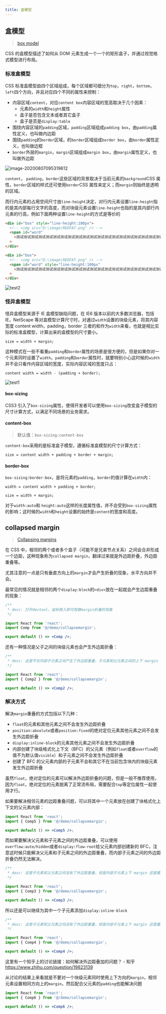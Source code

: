 ```yaml
---
title: 盒模型
---
```


## 盒模型

> [box model](https://www.w3.org/TR/CSS22/box.html)

CSS 的盒模型描述了如何从 DOM 元素生成一个一个的矩形盒子，并通过视觉格式模型进行布局。

### 标准盒模型

CSS 标准盒模型由四个区域组成，每个区域都可细分为`top`，`right`，`bottom`，`left`四个方向，并且对应四个不同的属性来控制：

- 内容区域`content`，对应`content box`内容区域的宽高取决于几个因素：
  - 元素的`width`和`height`属性
  - 盒子是否包含文本或者其它盒子
  - 盒子是否是`display:table`
- 围绕内容区域的`padding`区域，`padding`区域组成`padding box`，由`padding`属性定义，也叫做内边距
- 围绕`padding`的`border`区域，的`border`区域组成`border box`，由`border`属性定义，也叫做边框
- `border`外层的`margin`，`margin`区域组成`margin box`，由`margin`属性定义，也叫做外边距

![image-20200807095319612](../../images/image-20200807095319612.png)

`content`， `padding`，`border`这些区域的背景取决于当前元素的`background`CSS 属性，`border`区域的样式还可使用`border`CSS 属性来定义；而`margin`则始终是透明的区域。

而行内元素的占用空间尺寸由`line-height`决定，对行内元素设置`line-height`指的是其内部每行文字的高度，而对块级元素设置`line-height`也指的是其内部行内元素的行高，例如下面两种设置`line-height`的方式是等价的

```html
<div id="box" style="line-height:100px">
  <!-- <img src="D:\image\REDFAT.png" /> -->
  <span id="word"
    >测试测试测试测试测试测试测试测试测试测试测试测试测试测试测试测试测试测试测试测试测试测试测试测试</span
  >
</div>
```

```html
<div id="box">
  <!-- <img src="D:\image\REDFAT.png" /> -->
  <span id="word" style="line-height:100px"
    >测试测试测试测试测试测试测试测试测试测试测试测试测试测试测试测试测试测试测试测试测试测试测试测试</span
  >
</div>
```

![test2](../../images/test2.gif)

### 怪异盒模型

怪异盒模型来源于 IE 盒模型缺陷问题，在 IE6 版本以前的大多数浏览器，包括 IE，NetScape 等对盒模型计算尺寸时，对通过`width`设置的块级元素，将其内容宽度 content width，padding，border 三者的和作为`width`来看，也就是相比实际的标准盒模型，计算出来的盒模型的尺寸要小。

```shell
size = width + margin;
```

这种模式在一些不看重`padding`和`border`属性的场景是很方便的，但是如果你对一个元素同时设置了`width`，`padding`和`border`属性时，就要特别小心这时候的`width`并不会只看作内容区域的宽度，实际内容区域的宽度只占：

```shell
content width = width - (padding + border);
```

![test1](../../images/test1.gif)

#### box-sizing

CSS3 引入了`box-sizing`属性，使得开发者可以使用`box-sizing`改变盒子模型的尺寸计算方式，以满足不同场景的业务需求。

#### content-box

> 默认值：`box-sizing:content-box`

`content-box`采用的是标准盒子模型，遵循标准盒模型的尺寸计算方式：

```shell
size = content width + padding + border + margin;
```

#### border-box

`box-sizing:border-box`，是将元素的`padding`，`border`的值计算在`width`内：

```shell
width = content width + padding + border;

size = width + margin;
```

对于`width:auto`和 `height:auto`这样的长度属性值，并不会受到`box-sizing`属性的影响；这时候的`width`和`height`设置的始终是`content`的宽度和高度。

## collapsed margin

> [Collapsing margins](https://www.w3.org/TR/CSS22/box.html#collapsing-margins)

在 CSS 中，相邻的两个或者多个盒子（可能不是兄弟节点关系）之间会合并形成一个边距，这种现象称为`collapsed margin`，翻译过来就是外边距折叠，外边距重叠等。

尤其注意的一点是只有垂直方向上的`margin`才会产生折叠的现象，水平方向并不会。

最常见的情况就是相邻的两个`display:block`的`<div>`放在一起就会产生边距重叠的现象：

```jsx
/**
 * desc: 打开devtool，鼠标移入即可观察margin折叠的现象
 */

import React from 'react';
import Comp from '@/demo/collapsemargin';

export default () => <Comp />;
```

还有一种情况是父子之间的块级元素也会产生外边距折叠：

```jsx
/**
 * desc: 这里不仅内部子元素之间产生了外边距重叠，子元素和父元素之间的上下 margin 也重叠在了一起
 */

import React from 'react';
import { Comp2 } from '@/demo/collapsemargin';

export default () => <Comp2 />;
```

### 解决方式

解决`margin`重叠的方式包括以下几种：

- `float`的元素和其他元素之间不会发生外边距折叠
- `position:absolute`或者`position:fixed`的绝对定位元素其他元素之间不会发生外边距折叠
- `display:inline-block`的元素其他元素之间不会发生外边距折叠
- 内部创建了块级格式化上下文（BFC）的父元素（例如`float`或者`overflow`的值不为默认值`visible`）和子元素之间不会发生外边距折叠
- 创建了 BFC 的父元素内部的子元素不会和其它不在当前包含块内的块级元素发生外边距折叠

虽然`float`，绝对定位的元素可以解决外边距折叠的问题，但是一般不推荐使用，因为`float`，绝对定位的元素脱离了正常流布局，需要配合`top`等定位属性一起使用才行。

如果要解决相邻元素的边距重叠问题，可以将其中一个元素放在创建了块格式化上下文的父元素内部：

```jsx
import React from 'react';
import { Comp5 } from '@/demo/collapsemargin';

export default () => <Comp5 />;
```

而如果要解决父元素和子元素之间的外边距重叠，可以使用`overflow:auto/hidden`或者`display:flow-root`给父元素内部创建新的 BFC，注意这时候只能解决父元素和子元素之间的外边距重叠，而内部子元素之间的外边距折叠仍然无法解决。

```jsx
/**
 * desc: 这里子元素和父元素之间没有了外边距重叠，但是内部子元素上下 margin 还是重叠在一起
 */

import React from 'react';
import { Comp3 } from '@/demo/collapsemargin';

export default () => <Comp3 />;
```

所以还是可以继续为其中一个子元素添加`display:inline-block`

```jsx
/**
 * desc: 这里子元素和父元素之间没有了外边距重叠，但是内部子元素上下 margin 还是重叠在一起
 */

import React from 'react';
import { Comp4 } from '@/demo/collapsemargin';

export default () => <Comp4 />;
```

这里有一个知乎上的讨论链接：如何解决外边距叠加的问题？ - 知乎 https://www.zhihu.com/question/19823139

从讨论的结果上来看就是不要对一个块级元素同时使用上下方向的`margin`，相邻元素设置相同方向上的`margin`，然后配合父元素的`padding`也能解决问题

```jsx
import React from 'react';
import { Comp6 } from '@/demo/collapsemargin';

export default () => <Comp6 />;
```
